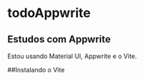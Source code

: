 # todoAppwrite

## Estudos com Appwrite
Estou usando Material UI, Appwrite e o Vite.

##Instalando o Vite
